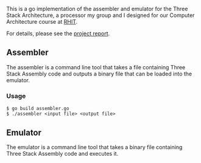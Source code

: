 This is a go implementation of the assembler and emulator for the Three Stack Architecture, a processor my group and I designed for our Computer Architecture course at [RHIT](https://www.rose-hulman.edu/).

For details, please see the [project report](Docs/Design_Document.pdf).

## Assembler
The assembler is a command line tool that takes a file containing Three Stack Assembly code and outputs a binary file that can be loaded into the emulator.

### Usage
```
$ go build assembler.go
$ ./assembler <input file> <output file>
```

## Emulator
The emulator is a command line tool that takes a binary file containing Three Stack Assembly code and executes it.
